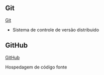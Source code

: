 ## Git

[Git](https://git-scm.com/)

* Sistema de controle de versão distribuido

## GitHub

[GitHub](https://github.com/)

Hospedagem de código fonte